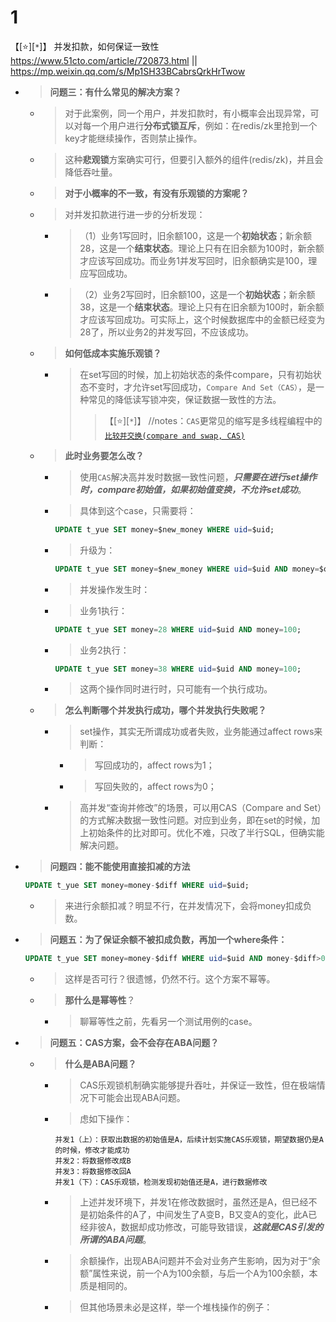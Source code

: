 
# 1

【[:star:][`*`]】 并发扣款，如何保证一致性 https://www.51cto.com/article/720873.html || https://mp.weixin.qq.com/s/Mp1SH33BCabrsQrkHrTwow
- > **问题三：有什么常见的解决方案？**
  * > 对于此案例，同一个用户，并发扣款时，有小概率会出现异常，可以对每一个用户进行**分布式锁互斥**，例如：在redis/zk里抢到一个key才能继续操作，否则禁止操作。
  * > 这种**悲观锁**方案确实可行，但要引入额外的组件(redis/zk)，并且会降低吞吐量。
  * > **对于小概率的不一致，有没有乐观锁的方案呢？**
  * > 对并发扣款进行进一步的分析发现：
    + > （1）业务1写回时，旧余额100，这是一个**初始状态**；新余额28，这是一个**结束状态**。理论上只有在旧余额为100时，新余额才应该写回成功。而业务1并发写回时，旧余额确实是100，理应写回成功。
    + > （2）业务2写回时，旧余额100，这是一个**初始状态**；新余额38，这是一个**结束状态**。理论上只有在旧余额为100时，新余额才应该写回成功。可实际上，这个时候数据库中的金额已经变为28了，所以业务2的并发写回，不应该成功。
  * > **如何低成本实施乐观锁？**
    + > 在set写回的时候，加上初始状态的条件compare，只有初始状态不变时，才允许set写回成功，`Compare And Set（CAS）`，是一种常见的降低读写锁冲突，保证数据一致性的方法。
      >> 【[:star:][`*`]】 //notes：`CAS`更常见的缩写是多线程编程中的[`比较并交换(compare and swap, CAS)`](https://zh.wikipedia.org/wiki/%E6%AF%94%E8%BE%83%E5%B9%B6%E4%BA%A4%E6%8D%A2)
  * > **此时业务要怎么改？**
    + > 使用`CAS`解决高并发时数据一致性问题，***只需要在进行set操作时，compare初始值，如果初始值变换，不允许set成功***。
    + > 具体到这个case，只需要将：
      ```sql
      UPDATE t_yue SET money=$new_money WHERE uid=$uid;
      ```
    + > 升级为：
      ```sql
      UPDATE t_yue SET money=$new_money WHERE uid=$uid AND money=$old_money;
      ```
    + > 并发操作发生时：
    + > 业务1执行：
      ```sql
      UPDATE t_yue SET money=28 WHERE uid=$uid AND money=100;
      ```
    + > 业务2执行：
      ```sql
      UPDATE t_yue SET money=38 WHERE uid=$uid AND money=100;
      ```
    + > 这两个操作同时进行时，只可能有一个执行成功。
  * > **怎么判断哪个并发执行成功，哪个并发执行失败呢？**
    + > set操作，其实无所谓成功或者失败，业务能通过affect rows来判断：
      - > 写回成功的，affect rows为1；
      - > 写回失败的，affect rows为0；
    + > 高并发“查询并修改”的场景，可以用CAS（Compare and Set）的方式解决数据一致性问题。对应到业务，即在set的时候，加上初始条件的比对即可。优化不难，只改了半行SQL，但确实能解决问题。
- > **问题四：能不能使用直接扣减的方法**
  ```sql
  UPDATE t_yue SET money=money-$diff WHERE uid=$uid;
  ```
  * > 来进行余额扣减？明显不行，在并发情况下，会将money扣成负数。
- > **问题五：为了保证余额不被扣成负数，再加一个where条件：**
  ```sql
  UPDATE t_yue SET money=money-$diff WHERE uid=$uid AND money-$diff>0;
  ```
  * > 这样是否可行？很遗憾，仍然不行。这个方案不幂等。
  * > **那什么是幂等性**？​
    + > 聊幂等性之前，先看另一个测试用例的case。
- > **问题五：CAS方案，会不会存在ABA问题？**
  * > **什么是ABA问题？**
    + > CAS乐观锁机制确实能够提升吞吐，并保证一致性，但在极端情况下可能会出现ABA问题。
    + > 虑如下操作：
      ```console
      并发1（上）：获取出数据的初始值是A，后续计划实施CAS乐观锁，期望数据仍是A的时候，修改才能成功
      并发2：将数据修改成B
      并发3：将数据修改回A
      并发1（下）：CAS乐观锁，检测发现初始值还是A，进行数据修改
      ```
    + > 上述并发环境下，并发1在修改数据时，虽然还是A，但已经不是初始条件的A了，中间发生了A变B，B又变A的变化，此A已经非彼A，数据却成功修改，可能导致错误，***这就是CAS引发的所谓的ABA问题***。
    + > 余额操作，出现ABA问题并不会对业务产生影响，因为对于“余额”属性来说，前一个A为100余额，与后一个A为100余额，本质是相同的。
    + > 但其他场景未必是这样，举一个堆栈操作的例子：
